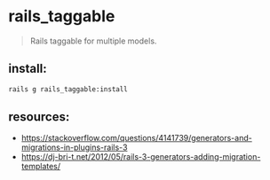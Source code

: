 # rails_taggable
> Rails taggable for multiple models.

## install:
```bash
rails g rails_taggable:install
```

## resources:
+ https://stackoverflow.com/questions/4141739/generators-and-migrations-in-plugins-rails-3
+ https://dj-bri-t.net/2012/05/rails-3-generators-adding-migration-templates/